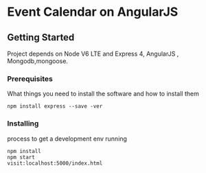 # Event Calendar on AngularJS


## Getting Started

Project depends on Node V6 LTE and Express 4, AngularJS , Mongodb,mongoose.

### Prerequisites

What things you need to install the software and how to install them

```
npm install express --save -ver
```

### Installing

process to get a development env running


```
npm install 
npm start
visit:localhost:5000/index.html
```

